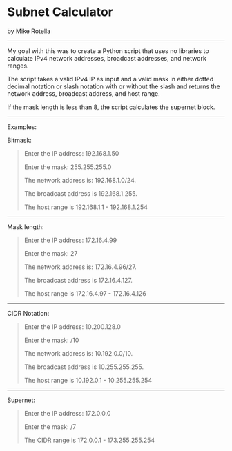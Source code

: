 # Subnet Calculator

by Mike Rotella
___

My goal with this was to create a Python script that uses no libraries to calculate IPv4
network addresses, broadcast addresses, and network ranges.

The script takes a valid IPv4 IP as input and a valid mask in either dotted decimal notation
or slash notation with or without the slash and returns the network address, broadcast address,
and host range.

If the mask length is less than 8, the script calculates the supernet block.
___
Examples:

Bitmask:

>Enter the IP address: 192.168.1.50
>
>Enter the mask: 255.255.255.0
>
>The network address is: 192.168.1.0/24.
>
>The broadcast address is 192.168.1.255.
>
>The host range is 192.168.1.1 - 192.168.1.254
___
Mask length:

>Enter the IP address: 172.16.4.99
>
>Enter the mask: 27
>
>The network address is: 172.16.4.96/27.
>
>The broadcast address is 172.16.4.127.
>
>The host range is 172.16.4.97 - 172.16.4.126
___
CIDR Notation:

>Enter the IP address: 10.200.128.0
>
>Enter the mask: /10
>
>The network address is: 10.192.0.0/10.
>
>The broadcast address is 10.255.255.255.
>
>The host range is 10.192.0.1 - 10.255.255.254
___
Supernet:

>Enter the IP address: 172.0.0.0
>
>Enter the mask: /7
>
>The CIDR range is 172.0.0.1 - 173.255.255.254
